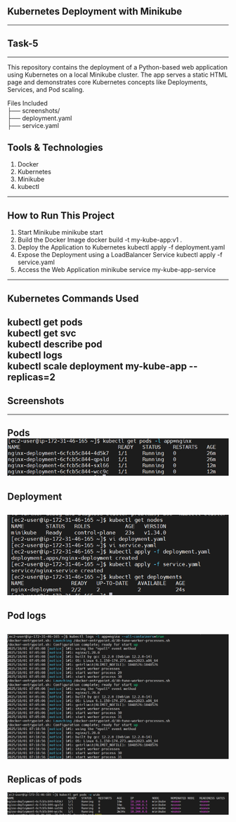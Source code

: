 ## Kubernetes Deployment with Minikube
---
## Task-5
---
This repository contains the deployment of a Python-based web application using Kubernetes on a local Minikube cluster. The app serves a static HTML page and demonstrates core Kubernetes concepts like Deployments, Services, and Pod scaling.

Files Included <br>
├── screenshots/ <br>
├── deployment.yaml <br>
├── service.yaml <br>

## Tools & Technologies
1) Docker
2) Kubernetes
3) Minikube
4) kubectl
----

## How to Run This Project
1. Start Minikube
   minikube start
2. Build the Docker Image
   docker build -t my-kube-app:v1 .
3. Deploy the Application to Kubernetes
   kubectl apply -f deployment.yaml
4. Expose the Deployment using a LoadBalancer Service
   kubectl apply -f service.yaml
5. Access the Web Application
   minikube service my-kube-app-service
---
## Kubernetes Commands Used
 kubectl get pods <br>
 kubectl get svc <br>
 kubectl describe pod <pod-name> <br>
 kubectl logs <pod-name> <br>
 kubectl scale deployment my-kube-app --replicas=2 <br>
 ---
 ## Screenshots
 ---
 Pods
![Branches](https://github.com/gawali-priyanka/kubernetes-deployment-task-/blob/main/screenshots/pods.png?raw=true)
 ----
 Deployment
 ----
![Branches](https://github.com/gawali-priyanka/kubernetes-deployment-task-/blob/main/screenshots/deployment.png?raw=true)
-----
 Pod logs
----
![Branches](https://github.com/gawali-priyanka/kubernetes-deployment-task-/blob/main/screenshots/pod-loges.png?raw=true)
-----
Replicas of pods
-----
![Branches](https://github.com/gawali-priyanka/kubernetes-deployment-task-/blob/main/screenshots/Replicas-pods.png?raw=true)
